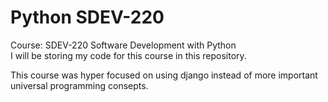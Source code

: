 # Python SDEV-220
Course: SDEV-220 Software Development with Python  
I will be storing my code for this course in this repository.  

This course was hyper focused on using django instead of more important universal programming consepts.
